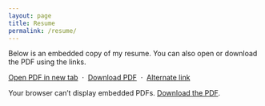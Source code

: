 ```yaml
---
layout: page
title: Resume
permalink: /resume/
---
```


Below is an embedded copy of my resume. You can also open or download the PDF using the links.

<p>
  <a class="btn" href="{{ '/resume.pdf' | relative_url }}" target="_blank" rel="noopener">Open PDF in new tab</a>
  &nbsp;·&nbsp;
  <a href="{{ '/resume.pdf' | relative_url }}" download>Download PDF</a>
  &nbsp;·&nbsp;
  <a href="https://tinyurl.com/abidnazirisami-cv" target="_blank" rel="noopener">Alternate link</a>
  </p>

<div class="resume-embed">
  <object data="{{ '/resume.pdf' | relative_url }}" type="application/pdf">
  <p>Your browser can’t display embedded PDFs. <a href="{{ '/resume.pdf' | relative_url }}">Download the PDF</a>.</p>
  </object>
  </div>
